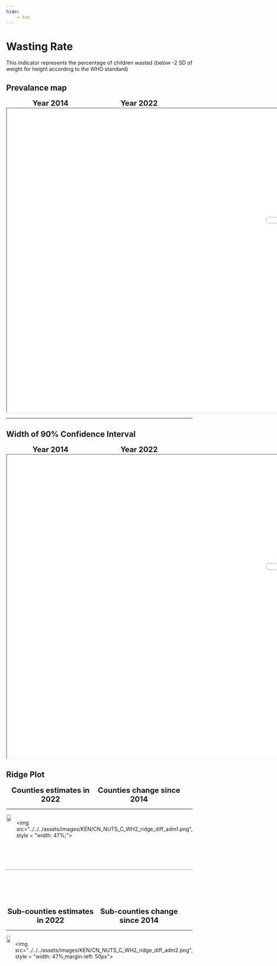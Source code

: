 ```yaml
---
hide:
    - toc
---
```

# Wasting Rate

This Indicator represents the percentage of children wasted (below -2 SD of weight for height according to the WHO standard)
## Prevalance map

<div style="width: 95%; display:grid; grid-template-columns: repeat(2, 1fr); gap: 0px; text-align:center; font-weight:bold;x">
  <div style="font-size: 20px">Year 2014</div>
  <div style="font-size: 20px">Year 2022</div>
</div>

<iframe src="../../../assets/images/KEN/CN_NUTS_C_WH2_detail.html" style = "width: 2000px; height: 820px"></iframe>

---

## Width of 90% Confidence Interval

<div style="width: 95%; display:grid; grid-template-columns: repeat(2, 1fr); gap: 0px; text-align:center; font-weight:bold;x">
  <div style="font-size: 20px">Year 2014</div>
  <div style="font-size: 20px">Year 2022</div>
</div>

<iframe src="../../../assets/images/KEN/CN_NUTS_C_WH2_detail_ci.html" style = "width: 2000px; height: 820px"></iframe>


## Ridge Plot

<div style="width: 95%; display:grid; grid-template-columns: repeat(2, 1fr); gap: 0px; text-align:center; font-weight:bold;x">
  <div style="font-size: 20px">Counties estimates in 2022</div>
  <div style="font-size: 20px">Counties change since 2014</div>
</div>

---

<div style="display: flex">
<img src="../../../assets/images/KEN/CN_NUTS_C_WH2_ridge_adm1.png", style = "width: 47%;">

<img src="../../../assets/images/KEN/CN_NUTS_C_WH2_ridge_diff_adm1.png", style = "width: 47%;">

</div>

<hr style="height: 1px; background-color: #8c8c8cff; border: none; margin: 20px 0; margin-bottom: 100px; margin-top: 70px;">


<div style="width: 95%; display:grid; grid-template-columns: repeat(2, 1fr); gap: 0px; text-align:center; font-weight:bold;x">
  <div style="font-size: 20px">Sub-counties estimates in 2022</div>
  <div style="font-size: 20px">Sub-counties change since 2014</div>
</div>

---

<div style="display: flex">
<img src="../../../assets/images/KEN/CN_NUTS_C_WH2_ridge_adm2.png", style = "width: 47%">

<img src="../../../assets/images/KEN/CN_NUTS_C_WH2_ridge_diff_adm2.png", style = "width: 47%;margin-left: 50px">

</div>